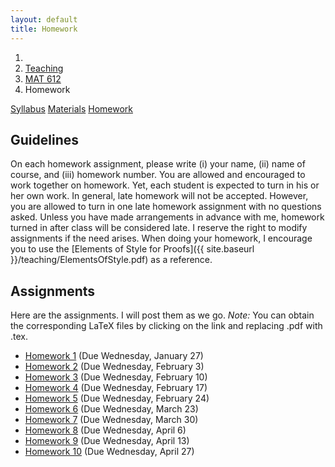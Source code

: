 ```yaml
---
layout: default
title: Homework
---
```

<ol class="breadcrumb">
  <li><a href="/"><i class="fa fa-home"></i></a></li>
  <li><a href="/teaching/">Teaching</a></li>
  <li><a href="/teaching/mat612s16">MAT 612</a></li>
  <li class="active">Homework</li>
</ol>

<div class="row">
<div class="col-xs-12">
<div class="btn-group btn-group-justified">
<a class="btn btn-default btn-success" href="{{site.baseurl}}/teaching/mat612s16/syllabus/">Syllabus</a>
<a class="btn btn-default btn-primary" href="{{site.baseurl}}/teaching/mat612s16/materials/">Materials</a>
<a class="btn btn-default btn-warning" href="{{site.baseurl}}/teaching/mat612s16/homework/">Homework</a>
</div>
</div>
</div>

## Guidelines ##
On each homework assignment, please write (i) your name, (ii) name of course, and (iii) homework number. You are allowed and encouraged to work together on homework. Yet, each student is expected to turn in his or her own work. In general, late homework will not be accepted. However, you are allowed to turn in one late homework assignment with no questions asked. Unless you have made arrangements in advance with me, homework turned in after class will be considered late. I reserve the right to modify assignments if the need arises. When doing your homework, I encourage you to use the [Elements of Style for Proofs]({{ site.baseurl }}/teaching/ElementsOfStyle.pdf) as a reference.

## Assignments ##
Here are the assignments.  I will post them as we go. *Note:* You can obtain the corresponding LaTeX files by clicking on the link and replacing .pdf with .tex.
<ul class="fa-ul">
  <li><i class="fa-li fa fa-file-pdf-o"></i> <a href="{{ site.baseurl }}/teaching/mat612s16/612HW1.pdf">Homework 1</a> (Due Wednesday, January 27)</li>
  <li><i class="fa-li fa fa-file-pdf-o"></i> <a href="{{ site.baseurl }}/teaching/mat612s16/612HW2.pdf">Homework 2</a> (Due Wednesday, February 3)</li>
  <li><i class="fa-li fa fa-file-pdf-o"></i> <a href="{{ site.baseurl }}/teaching/mat612s16/612HW3.pdf">Homework 3</a> (Due Wednesday, February 10)</li>
  <li><i class="fa-li fa fa-file-pdf-o"></i> <a href="{{ site.baseurl }}/teaching/mat612s16/612HW4.pdf">Homework 4</a> (Due Wednesday, February 17)</li>
  <li><i class="fa-li fa fa-file-pdf-o"></i> <a href="{{ site.baseurl }}/teaching/mat612s16/612HW5.pdf">Homework 5</a> (Due Wednesday, February 24)</li>
  <li><i class="fa-li fa fa-file-pdf-o"></i> <a href="{{ site.baseurl }}/teaching/mat612s16/612HW6.pdf">Homework 6</a> (Due Wednesday, March 23)</li>
  <li><i class="fa-li fa fa-file-pdf-o"></i> <a href="{{ site.baseurl }}/teaching/mat612s16/612HW7.pdf">Homework 7</a> (Due Wednesday, March 30)</li>
  <li><i class="fa-li fa fa-file-pdf-o"></i> <a href="{{ site.baseurl }}/teaching/mat612s16/612HW8.pdf">Homework 8</a> (Due Wednesday, April 6)</li>
  <li><i class="fa-li fa fa-file-pdf-o"></i> <a href="{{ site.baseurl }}/teaching/mat612s16/612HW9.pdf">Homework 9</a> (Due Wednesday, April 13)</li>
  <li><i class="fa-li fa fa-file-pdf-o"></i> <a href="{{ site.baseurl }}/teaching/mat612s16/612HW10.pdf">Homework 10</a> (Due Wednesday, April 27)</li>
</ul>
